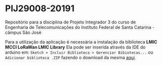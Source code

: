 # PIJ29008-20191
Repositório para a disciplina de Projeto Integrador 3 do curso de Engenharia de Telecomunicações do Instituto Federal de Santa Catarina - câmpus São José

Para a utilização da aplicação é necessária a instalação da biblioteca **LMIC MCCI LoRaWan LMIC Library**
Ela pode ser inserida através da IDE do arduino em: `Sketch > Incluir Biblioteca > Gerenciar Bibiotecas...` ou `Adicionar biblioteca .ZIP` fazendo o download da mesma [aqui](https://www.arduinolibraries.info/libraries/mcci-lo-ra-wan-lmic-library).